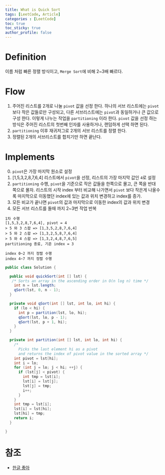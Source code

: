 ```yaml
---
title: What is Quick Sort
tags: [LeetCode, Article]
categories : [LeetCode]
toc: true
toc_sticky: true
author_profile: false
---
```


# Definition

이름 처럼 빠른 정렬 방식이고, `Merge Sort`에 비해 2~3배 빠르다.

# Flow

1. 주어진 리스트를 2개로 나눌 `pivot` 값을 선정 한다. 하나의 서브 리스트에는 `pivot` 보다 작은 값들로만 구성되고, 다른 서브리스트에는 `pivot`과 동일하거나 큰 값으로 구성 한다. 이렇게 나누는 작업을 `partitioning` 이라 한다. `pivot` 값을 선정 하는 방식은 주어진 리스트의 첫번째 인자를 사용하거나, 랜덤하게 선택 하면 된다.
2. `partitioning` 이후 재귀저그로 2개의 서브 리스트를 정렬 한다.
3. 정렬된 2개의 서브리스트를 합치기만 하면 끝난다.

# Implements

0. `pivot`은 가장 마지막 원소로 설정
1. [1,5,3,2,8,7,6,4] 리스트에서 `pivot`을 선정, 리스트의 가장 마지막 값인 `4`로 설정
2. `partitioning` 수행, `pivot`을 기준으로 작은 값들을 한쪽으로 몰고, 큰 쪽을 반대 쪽으로 몰자. 리스트의 시작 index 부터 비교해 나가면서 `pivot` 보다 작은게 나올수록 마지막으로 이동했던 index에 있는 값과 위치 변경하고 index를 증가.
3. 모든 비교가 끝나면 `pivot`의 값과 마지막으로 이동한 index의 값과 위치 변경
4. 모든 서브 리스트를 돌때 까지 2~3번 작업 반복

```
1차 수행
[1,5,3,2,8,7,6,4], pivot = 4
> 5 와 3 스왑 => [1,3,5,2,8,7,6,4]
> 5 와 2 스왑 => [1,3,2,5,8,7,6,4]
> 5 와 4 스왑 => [1,3,2,4,8,7,6,5]
partitioning 종료, 기준 index = 3

index 0~2 까지 정렬 수행
index 4~7 까지 정렬 수행
```


```java
public class Solution {

  public void quickSort(int [] lst) {
   /* Sorts an array in the ascending order in O(n log n) time */
    int n = lst.length;
    qSort(lst, 0, n - 1);
  }

  private void qSort(int [] lst, int lo, int hi) {
    if (lo < hi) {
      int p = partition(lst, lo, hi);
      qSort(lst, lo, p - 1);
      qSort(lst, p + 1, hi);
    }
  }

  private int partition(int [] lst, int lo, int hi) {
    /*
      Picks the last element hi as a pivot
      and returns the index of pivot value in the sorted array */
    int pivot = lst[hi];
    int i = lo;
    for (int j = lo; j < hi; ++j) {
      if (lst[j] < pivot) {
        int tmp = lst[i];
        lst[i] = lst[j];
        lst[j] = tmp;
        i++;
      }
    }
    int tmp = lst[i];
    lst[i] = lst[hi];
    lst[hi] = tmp;
    return i;
  }

}
```

# 참조

* [한글 좋아](https://gmlwjd9405.github.io/2018/05/10/algorithm-quick-sort.html)
